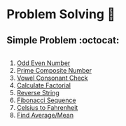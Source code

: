 # **Problem Solving** :memo:

## **Simple Problem** :octocat:

<div style="overflow-y: scroll; height: 250px; scroll-behavior: smooth;">

1. [Odd Even Number](./Simple-Problem/odd_even.py)
2. [Prime Composite Number](./Simple-Problem/prime_composite.py)
3. [Vowel Consonant Check](./Simple-Problem/vowel_consonant.py)
4. [Calculate Factorial](./Simple-Problem/calculate_factorial.py)
5. [Reverse String](./Simple-Problem/reverse_string.py)
6. [Fibonacci Sequence](./Simple-Problem/fibonacci_sequence.py)
7. [Celsius to Fahrenheit](./Simple-Problem/celsius_to_fahrenheit.py)
8. [Find Average/Mean](./Simple-Problem/find_average.py)
<!-- 9. [Find GCD]()
10. [Find LCM]()
11. [Find Median]()
12. [Find Mode]() -->

</div>
